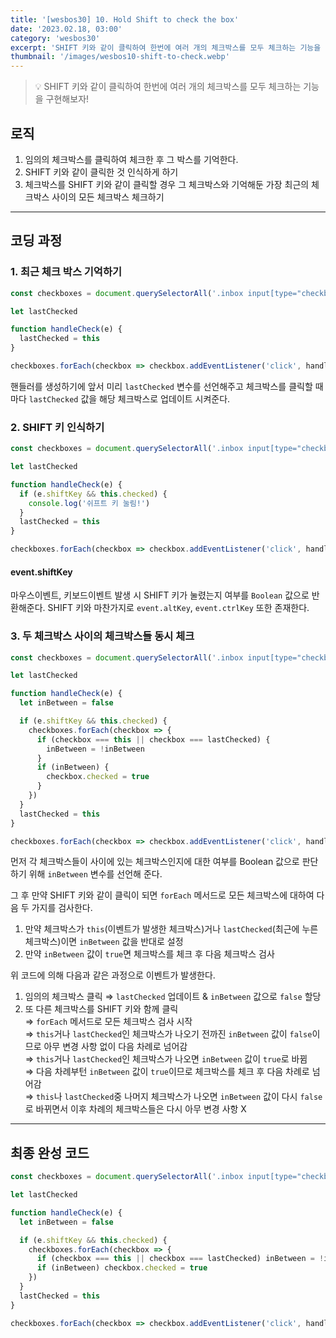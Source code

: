 ```yaml
---
title: '[wesbos30] 10. Hold Shift to check the box'
date: '2023.02.18, 03:00'
category: 'wesbos30'
excerpt: 'SHIFT 키와 같이 클릭하여 한번에 여러 개의 체크박스를 모두 체크하는 기능을 구현해보자!'
thumbnail: '/images/wesbos10-shift-to-check.webp'
---
```


> 💡 SHIFT 키와 같이 클릭하여 한번에 여러 개의 체크박스를 모두 체크하는 기능을 구현해보자!

## 로직

1. 임의의 체크박스를 클릭하여 체크한 후 그 박스를 기억한다.
2. SHIFT 키와 같이 클릭한 것 인식하게 하기
3. 체크박스를 SHIFT 키와 같이 클릭할 경우 그 체크박스와 기억해둔 가장 최근의 체크박스 사이의 모든 체크박스 체크하기

---

## 코딩 과정

### 1. 최근 체크 박스 기억하기

```jsx
const checkboxes = document.querySelectorAll('.inbox input[type="checkbox"]')

let lastChecked

function handleCheck(e) {
  lastChecked = this
}

checkboxes.forEach(checkbox => checkbox.addEventListener('click', handleCheck))
```

핸들러를 생성하기에 앞서 미리 `lastChecked` 변수를 선언해주고
체크박스를 클릭할 때마다 `lastChecked` 값을 해당 체크박스로 업데이트 시켜준다.

### 2. SHIFT 키 인식하기

```jsx
const checkboxes = document.querySelectorAll('.inbox input[type="checkbox"]')

let lastChecked

function handleCheck(e) {
  if (e.shiftKey && this.checked) {
    console.log('쉬프트 키 눌림!')
  }
  lastChecked = this
}

checkboxes.forEach(checkbox => checkbox.addEventListener('click', handleCheck))
```

#### event.shiftKey

마우스이벤트, 키보드이벤트 발생 시 SHIFT 키가 눌렸는지 여부를 `Boolean` 값으로 반환해준다.
SHIFT 키와 마찬가지로 `event.altKey`, `event.ctrlKey` 또한 존재한다.

### 3. 두 체크박스 사이의 체크박스들 동시 체크

```jsx
const checkboxes = document.querySelectorAll('.inbox input[type="checkbox"]')

let lastChecked

function handleCheck(e) {
  let inBetween = false

  if (e.shiftKey && this.checked) {
    checkboxes.forEach(checkbox => {
      if (checkbox === this || checkbox === lastChecked) {
        inBetween = !inBetween
      }
      if (inBetween) {
        checkbox.checked = true
      }
    })
  }
  lastChecked = this
}

checkboxes.forEach(checkbox => checkbox.addEventListener('click', handleCheck))
```

먼저 각 체크박스들이 사이에 있는 체크박스인지에 대한 여부를 Boolean 값으로 판단하기 위해 `inBetween` 변수를 선언해 준다.

그 후 만약 SHIFT 키와 같이 클릭이 되면 `forEach` 메서드로 모든 체크박스에 대하여 다음 두 가지를 검사한다.

1. 만약 체크박스가 `this`(이벤트가 발생한 체크박스)거나 `lastChecked`(최근에 누른 체크박스)이면 `inBetween` 값을 반대로 설정
2. 만약 `inBetween` 값이 `true`면 체크박스를 체크 후 다음 체크박스 검사

위 코드에 의해 다음과 같은 과정으로 이벤트가 발생한다.

1. 임의의 체크박스 클릭 ⇒ `lastChecked` 업데이트 & `inBetween` 값으로 `false` 할당
2. 또 다른 체크박스를 SHIFT 키와 함께 클릭</br>
   ⇒ `forEach` 메서드로 모든 체크박스 검사 시작</br>
   ⇒ `this`거나 `lastChecked`인 체크박스가 나오기 전까진 `inBetween` 값이 `false`이므로 아무 변경 사항 없이 다음 차례로 넘어감</br>
   ⇒ `this`거나 `lastChecked`인 체크박스가 나오면 `inBetween` 값이 `true`로 바뀜</br>
   ⇒ 다음 차례부턴 `inBetween` 값이 `true`이므로 체크박스를 체크 후 다음 차례로 넘어감</br>
   ⇒ `this`나 `lastChecked`중 나머지 체크박스가 나오면 `inBetween` 값이 다시 `false`로 바뀌면서 이후 차례의 체크박스들은 다시 아무 변경 사항 X

---

## 최종 완성 코드

```jsx
const checkboxes = document.querySelectorAll('.inbox input[type="checkbox"]')

let lastChecked

function handleCheck(e) {
  let inBetween = false

  if (e.shiftKey && this.checked) {
    checkboxes.forEach(checkbox => {
      if (checkbox === this || checkbox === lastChecked) inBetween = !inBetween
      if (inBetween) checkbox.checked = true
    })
  }
  lastChecked = this
}

checkboxes.forEach(checkbox => checkbox.addEventListener('click', handleCheck))
```
